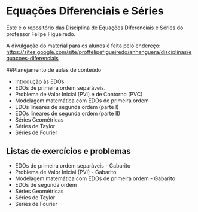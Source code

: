 # Equações Diferenciais e Séries

Este é o repositório das Disciplina de Equações Diferenciais e Séries do professor Felipe Figueiredo.

A divulgação do material para os alunos é feita pelo endereço: https://sites.google.com/site/proffelipefigueiredo/anhanguera/disciplinas/equacoes-diferenciais

##Planejamento de aulas de conteúdo

* Introdução às EDOs
* EDOs de primeira ordem separáveis.
* Problema de Valor Inicial (PVI) e de Contorno (PVC)
* Modelagem matemática com EDOs de primeira ordem
* EDOs lineares de segunda ordem (parte I)
* EDOs lineares de segunda ordem (parte II)
* Séries Geométricas
* Séries de Taylor
* Séries de Fourier

## Listas de exercícios e problemas

* EDOs de primeira ordem separáveis - Gabarito
* Problema de Valor Inicial (PVI) - Gabarito
* Modelagem matemática com EDOs de primeira ordem  - Gabarito
* EDOs de segunda ordem
* Séries Geométricas
* Séries de Taylor
* Séries de Fourier

